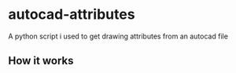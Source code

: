 # autocad-attributes
A python script i used to get drawing attributes from an autocad file

## How it works
